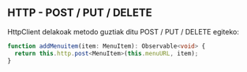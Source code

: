 ## HTTP - POST / PUT / DELETE

HttpClient delakoak metodo guztiak ditu POST / PUT / DELETE egiteko:

```typescript
function addMenuitem(item: MenuItem): Observable<void> {
  return this.http.post<MenuItem>(this.menuURL, item);
}
```


